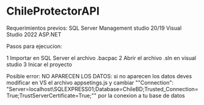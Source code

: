 ﻿# ChileProtectorAPI

Requerimientos previos:
SQL Server Management studio 20/19
Visual Studio 2022
  ASP.NET

Pasos para ejecucion:

1 Importar en SQL Server el archivo .bacpac
2 Abrir el archivo .sln en visual studio
3 Inicar el proyecto

Posible error:
NO APARECEN LOS DATOS: si no aparecen los datos deves modificar en VS el archivo appsetings.js y cambiar ""Connection": "Server=localhost\\SQLEXPRESS01;Database=ChileBD;Trusted_Connection=True;TrustServerCertificate=True;"" por la conexion a tu base de datos 
